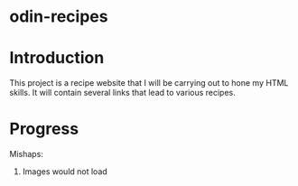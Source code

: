 # odin-recipes
# Introduction
This project is a recipe website that I will be carrying out to hone my HTML skills. It will contain several links that lead to various recipes.
# Progress 
Mishaps:
1. Images would not load
